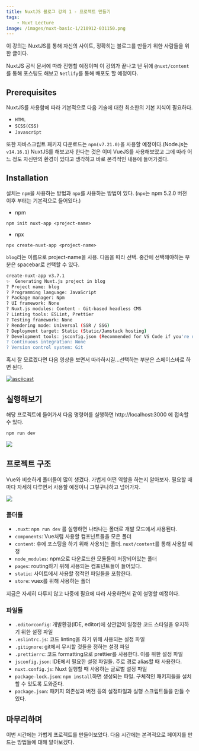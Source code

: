 ```yaml
---
title: NuxtJS 블로그 강의 1 - 프로젝트 만들기
tags:
    - Nuxt Lecture
image: /images/nuxt-basic-1/210912-031150.png
---
```


이 강의는 NuxtJS를 통해 자신의 사이트, 정확히는 블로그를 만들기 위한 사람들을 위한 글이다.

<!--more-->

NuxtJS 공식 문서에 따라 진행할 예정이며 이 강의가 끝나고 난 뒤에 `@nuxt/content` 를 통해 포스팅도 해보고 `Netlify`를 통해 배포도 할 예정이다.

## Prerequisites

NuxtJS를 사용함에 따라 기본적으로 다음 기술에 대한 최소한의 기본 지식이 필요하다.

- `HTML`
- `SCSS(CSS)`
- `Javascript`

또한 자바스크립트 패키지 다운로드는 `npm(v7.21.0)`을 사용할 예정이다.(Node.js는 `v14.16.1`) NuxtJS를 해보고자 한다는 것은 이미 VueJS를 사용해보았고 그에 따라 어느 정도 자신만의 환경이 있다고 생각하고 바로 본격적인 내용에 들어가겠다.

## Installation

설치는 `npm`을 사용하는 방법과 `npx`를 사용하는 방법이 있다. (`npx`는 npm 5.2.0 버전 이후 부터는 기본적으로 들어있다.)

- npm

```shell
npm init nuxt-app <project-name>
```

- npx

```shell
npx create-nuxt-app <project-name>
```

`blog`라는 이름으로 project-name을 사용. 다음을 따라 선택. 중간에 선택해야하는 부분은 spacebar로 선택할 수 있다.

```bash
create-nuxt-app v3.7.1
✨  Generating Nuxt.js project in blog
? Project name: blog
? Programming language: JavaScript
? Package manager: Npm
? UI framework: None
? Nuxt.js modules: Content - Git-based headless CMS
? Linting tools: ESLint, Prettier
? Testing framework: None
? Rendering mode: Universal (SSR / SSG)
? Deployment target: Static (Static/Jamstack hosting)
? Development tools: jsconfig.json (Recommended for VS Code if you're not using typescript)
? Continuous integration: None
? Version control system: Git
```

혹시 잘 모르겠다면 다음 영상을 보면서 따라하시길...선택하는 부분은 스페이스바로 하면 된다.

[![asciicast](https://asciinema.org/a/435116.svg)](https://asciinema.org/a/435116)

## 실행해보기

해당 프로젝트에 들어가서 다음 명령어를 실행하면 http://localhost:3000 에 접속할 수 있다.

```shell
npm run dev
```

![](/images/nuxt-basic-1/210912-183227.png)

## 프로젝트 구조

Vue와 비슷하게 폴더들이 많이 생겼다. 가볍게 어떤 역할을 하는지 알아보자. 필요할 때마다 자세히 다루면서 사용할 예정이니 그렇구나하고 넘어가자.

![](/images/nuxt-basic-1/210912-183341.png)

### 폴더들

- `.nuxt`: `npm run dev` 를 실행하면 나타나는 폴더로 개발 모드에서 사용된다.
- `components`: Vue처럼 사용할 컴포넌트들을 모은 폴더
- `content`: 후에 포스팅을 하기 위해 사용되는 폴더. `nuxt/content`를 통해 사용할 예정
- `node_modules`: npm으로 다운로드한 모듈들이 저장되어있는 폴더
- `pages`: routing하기 위해 사용되는 컴포넌트들이 들어있다.
- `static`: 사이트에서 사용할 정적인 파일들을 포함한다.
- `store`: vuex를 위해 사용하는 폴더

지금은 자세히 다루지 않고 나중에 필요에 따라 사용하면서 같이 설명할 예정이다.

### 파일들

- `.editorconfig`: 개발환경(IDE, editor)에 상관없이 일정한 코드 스타일을 유지하기 위한 설정 파일
- `.eslintrc.js`: 코드 linting을 하기 위해 사용되는 설정 파일
- `.gitignore`: git에서 무시할 것들을 정하는 설정 파일
- `.prettierrc`: 코드 formatting으로 prettier를 사용한다. 이를 위한 설정 파일
- `jsconfig.json`: IDE에서 필요한 설정 파일들. 주로 경로 alias할 때 사용한다.
- `nuxt.config.js`: Nuxt 실행할 때 사용하는 글로벌 설정 파일
- `package-lock.json`: `npm install`하면 생성되는 파일. 구체적인 패키지들을 설치할 수 있도록 도와준다.
- `package.json`: 패키지 의존성과 버전 등의 설정파일과 실행 스크립트들을 만들 수 있다.

## 마무리하며

이번 시간에는 가볍게 프로젝트를 만들어보았다. 다음 시간에는 본격적으로 페이지를 만드는 방법들에 대해 알아보겠다.
